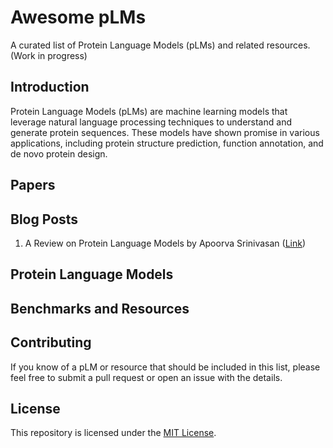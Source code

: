 # Awesome pLMs

A curated list of Protein Language Models (pLMs) and related resources. (Work in progress)

## Introduction

Protein Language Models (pLMs) are machine learning models that leverage natural language processing techniques to understand and generate protein sequences. These models have shown promise in various applications, including protein structure prediction, function annotation, and de novo protein design.

## Papers

## Blog Posts

1.  A Review on Protein Language Models by Apoorva Srinivasan ([Link](https://www.apoorva-srinivasan.com/plms/))

## Protein Language Models

## Benchmarks and Resources

## Contributing

If you know of a pLM or resource that should be included in this list, please feel free to submit a pull request or open an issue with the details.

## License

This repository is licensed under the [MIT License](LICENSE).
